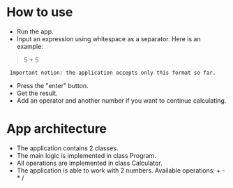 # How to use
* Run the app.
* Input an expression using whitespace as a separator. Here is an example: 
> 5 + 5

     Important notion: the application accepts only this format so far.
* Press the "enter" button.
* Get the result.
* Add an operator and another number if you want to continue calculating. 


# App architecture
* The application contains 2 classes.
* The main logic is implemented in class Program.
* All operations are implemented in class Calculator.
* The application is able to work with 2 numbers. Available operations: + - * /
